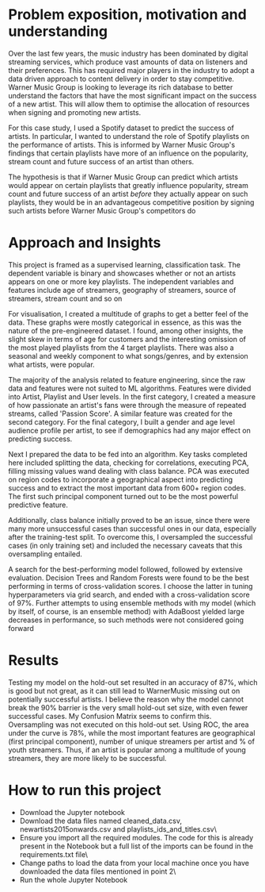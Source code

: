 # Problem exposition, motivation and understanding

Over the last few years, the music industry has been dominated by digital streaming services, which produce vast amounts of data on listeners and their preferences. This has required major players in the industry to adopt a data driven approach to content delivery in order to stay competitive. Warner Music Group is looking to leverage its rich database to better understand the factors that have the most significant impact on the success of a new artist. This will allow them to optimise the allocation of resources when signing and promoting new artists.

For this case study, I used a Spotify dataset to predict the success of artists. In particular, I wanted to understand the role of Spotify playlists on the performance of artists. This is informed by Warner Music Group's findings that certain playlists have more of an influence on the popularity, stream count and future success of an artist than others.

The hypothesis is that if Warner Music Group can predict which artists would appear on certain playlists that greatly influence popularity, stream count and future success of an artist *before* they actually appear on such playlists, they would be in an advantageous competitive position by signing such artists before Warner Music Group's competitors do

# Approach and Insights

This project is framed as a supervised learning, classification task. The dependent variable is binary and showcases whether or not an artists appears on one or more key playlists. The independent variables and features include age of streamers, geography of streamers, source of streamers, stream count and so on

For visualisation, I created a multitude of graphs to get a better feel of the data. These graphs were mostly categorical in essence, as this was the nature of the pre-engineered dataset. I found, among other insights, the slight skew in terms of age for customers and the interesting omission of the most played playlists from the 4 target playlists. There was also a seasonal and weekly component to what songs/genres, and by extension what artists, were popular.

The majority of the analysis related to feature engineering, since the raw data and features were not suited to ML algorithms. Features were divided into Artist, Playlist and User levels. In the first category, I created a measure of how passionate an artist's fans were through the measure of repeated streams, called 'Passion Score'. A similar feature was created for the second category. For the final category, I built a gender and age level audience profile per artist, to see if demographics had any major effect on predicting success.

Next I prepared the data to be fed into an algorithm. Key tasks completed here included splitting the data, checking for correlations, executing PCA, filling missing values wand dealing with class balance. PCA was executed on region codes to incorporate a geographical aspect into predicting success and to extract the most important data from 600+ region codes. The first such principal component turned out to be the most powerful predictive feature.

Additionally, class balance initially proved to be an issue, since there were many more unsuccessful cases than successful ones in our data, especially after the training-test split. To overcome this, I oversampled the successful cases (in only training set) and included the necessary caveats that this oversampling entailed.

A search for the best-performing model followed, followed by extensive evaluation. Decision Trees and Random Forests were found to be the best performing in terms of cross-validation scores. I choose the latter in tuning hyperparameters via grid search, and ended with a cross-validation score of 97%. Further attempts to using ensemble methods with my model (which by itself, of course, is an ensemble method) with AdaBoost yielded large decreases in performance, so such methods were not considered going forward

# Results

Testing my model on the hold-out set resulted in an accuracy of 87%, which is good but not great, as it can still lead to WarnerMusic missing out on potentially successful artists. I believe the reason why the model cannot break the 90% barrier is the very small hold-out set size, with even fewer successful cases. My Confusion Matrix seems to confirm this. Oversampling was not executed on this hold-out set. Using ROC, the area under the curve is 78%, while the most important features are geographical (first principal component), number of unique streamers per artist and % of youth streamers. Thus, if an artist is popular among a multitude of young streamers, they are more likely to be successful.

# How to run this project

- Download the Jupyter notebook
- Download the data files named cleaned_data.csv, newartists2015onwards.csv and playlists_ids_and_titles.csv\
- Ensure you import all the required modules. The code for this is already present in the Notebook but a full list of the imports can be found in the requirements.txt file\
- Change paths to load the data from your local machine once you have downloaded the data files mentioned in point 2\
- Run the whole Jupyter Notebook
